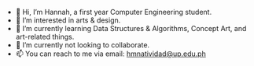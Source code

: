 - 👋 Hi, I’m Hannah, a first year Computer Engineering student.
- 👀 I’m interested in arts & design.
- 🌱 I’m currently learning Data Structures & Algorithms, Concept Art, and art-related things.
- 💞️ I’m currently not looking to collaborate.
- 📫 You can reach to me via email: hmnatividad@up.edu.ph

<!---
hmnatividad/hmnatividad is a ✨ special ✨ repository because its `README.md` (this file) appears on your GitHub profile.
You can click the Preview link to take a look at your changes.
--->
